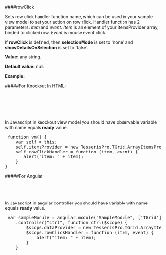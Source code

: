 ﻿####rowClick

Sets row click handler function name, which can be used in your sample view model to set your action on row click. Handler function has 2 parameters: *item* and *event*. *Item* is an element of your itemsProvider array, binded to clicked row. *Event* is mouse event click.

If **rowClick** is defined, then **selectionMode** is set to 'none' and **showDetailsOnSelection** is set to 'false'.

**Value:** any string.

**Default value:** null.

**Example:**

#####For Knockout
In HTML:
<!--Start the highlighter-->
<pre class="brush: html">
	<div id="test-knockout" data-bind="tgrid: { provider: itemsProvider, rowClick: rowClickHandler}">
	</div>
</pre>
#####
In Javascript in knockout view model you should have observable variable with name equals **ready** value. 

<pre class="brush: js">
 function vm() {
    var self = this;
    self.itemsProvider = new TesserisPro.TGrid.ArrayItemsProvider(items);
    self.rowClickHandler = function (item, event) {
       alert("item: " + item);
	}
}
</pre>

#####For Angular

<pre class="brush: html">
	<t-grid id="test-angular" provider="itemsProvider" rowClick="rowClickHandler">
	</t-grid>
</pre>
#####
In Javascript in angular controller you should have variable with name equals **ready** value. 

<pre class="brush:js">
 var sampleModule = angular.module("SampleModule", ['TGrid'])
    .controller("ctrl", function ctrl($scope) {
        $scope.dataProvider = new TesserisPro.TGrid.ArrayItemsProvider(items);
		$scope.rowClickHandler = function (item, event) {
			alert("item: " + item);
		}
	}
</pre>

#####
<script type="text/javascript">
    SyntaxHighlighter.highlight();
</script>